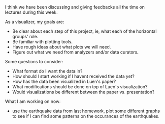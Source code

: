 I think we have been discussing and giving feedbacks all the time on lectures during this week.   

As a visualizer, my goals are:  
* Be clear about each step of this project, ie, what each of the horizontal groups' role.  
* Be familiar with plotting tools.  
* Have rough ideas about what plots we will need.  
* Figure out what we need from analyzers and/or data curators.  

Some questions to consider:  
* What format do I want the data in?  
* How should I start working if I havent received the data yet?  
* How has the data been visualized in Luen's paper?  
* What modifications should be done on top of Luen's visualization?  
* Would visualizations be different between the paper vs. presentation?  

What I am working on now:  
* use the earthquake data from last homework, plot some different graphs to see if I can find some patterns on the occurances of the earthquakes.  
